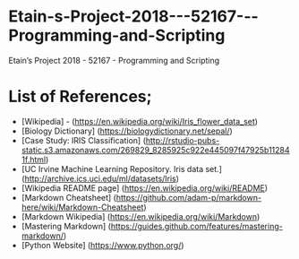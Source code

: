 # Etain-s-Project-2018---52167---Programming-and-Scripting
Etain’s Project 2018 - 52167 - Programming and Scripting

# List of References;
*	[Wikipedia] - (https://en.wikipedia.org/wiki/Iris_flower_data_set)
*	[Biology Dictionary] (https://biologydictionary.net/sepal/)
*	[Case Study: IRIS Classification] (http://rstudio-pubs-static.s3.amazonaws.com/269829_8285925c922e445097f47925b112841f.html)
*	[UC Irvine Machine Learning Repository. Iris data set.] (http://archive.ics.uci.edu/ml/datasets/Iris)
*	[Wikipedia README page] (https://en.wikipedia.org/wiki/README)
*	[Markdown Cheatsheet] (https://github.com/adam-p/markdown-here/wiki/Markdown-Cheatsheet)
*	[Markdown Wikipedia] (https://en.wikipedia.org/wiki/Markdown)
*	[Mastering Markdown] (https://guides.github.com/features/mastering-markdown/)
*	[Python Website] (https://www.python.org/)
